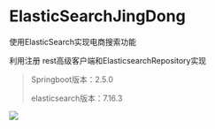 # ElasticSearchJingDong
使用ElasticSearch实现电商搜索功能

利用注册 rest高级客户端和ElasticsearchRepository实现

>Springboot版本：2.5.0
>
>elasticsearch版本：7.16.3

![](https://s3.bmp.ovh/imgs/2022/01/67db610f734fc112.png)

